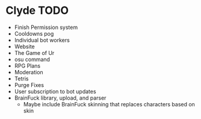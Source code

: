 # Clyde TODO

- Finish Permission system
- Cooldowns pog
- Individual bot workers
- Website
- The Game of Ur
- osu command
- RPG Plans
- Moderation
- Tetris
- Purge Fixes
- User subscription to bot updates
- BrainFuck library, upload, and parser
  - Maybe include BrainFuck skinning that replaces characters based on skin